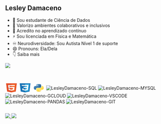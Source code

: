## Lesley Damaceno


- 🌱 Sou estudante de Ciência de Dados
- 👯 Valorizo ambientes colaborativos e inclusivos
- 🤔 Acredito no aprendizado contínuo
- ⚡ Sou licenciada em Física e Matemática
- ♾️ Neurodiversidade: Sou Autista Nível 1 de suporte
- 😄 Pronouns: Ela/Dela
- 👇 Saiba mais
<div>
  <a href="https://www.linkedin.com/in/lesley-damaceno/" target="_blank"><img src="https://img.shields.io/badge/LinkedIn-0077B5?style=for-the-badge&logo=linkedin&logoColor=white" target="_blank"></a>
</div>

##

<div style="display: inline_block"><br>
  <img align="center" alt="LesleyDamaceno-HTML" height="30" width="40" src="https://raw.githubusercontent.com/devicons/devicon/master/icons/html5/html5-original.svg">
  <img align="center" alt="LesleyDamaceno-CSS" height="30" width="40" src="https://raw.githubusercontent.com/devicons/devicon/master/icons/css3/css3-original.svg">
  <img align="center" alt="LesleyDamaceno-Python" height="30" width="40" src="https://raw.githubusercontent.com/devicons/devicon/master/icons/python/python-original.svg">
  <img align="center" alt="LesleyDamaceno-SQL" height="30" width="40" src="https://cdn.jsdelivr.net/gh/devicons/devicon@latest/icons/azuresqldatabase/azuresqldatabase-original.svg" />
  <img align="center" alt="LesleyDamaceno-MYSQL" height="30" width="40" src="https://cdn.jsdelivr.net/gh/devicons/devicon@latest/icons/mysql/mysql-original.svg" />
  <img align="center" alt="LesleyDamaceno-GCLOUD" height="30" width="40" src="https://cdn.jsdelivr.net/gh/devicons/devicon@latest/icons/googlecloud/googlecloud-original.svg" /> 
  <img align="center" alt="LesleyDamaceno-VSCODE" height="30" width="40" src="https://cdn.jsdelivr.net/gh/devicons/devicon@latest/icons/vscode/vscode-original.svg" />
  <img align="center" alt="LesleyDamaceno-PANDAS" height="30" width="40" src="https://cdn.jsdelivr.net/gh/devicons/devicon@latest/icons/pandas/pandas-original.svg" />
  <img align="center" alt="LesleyDamaceno-GIT" height="30" width="40" src="https://cdn.jsdelivr.net/gh/devicons/devicon@latest/icons/git/git-original.svg" />
</div>

##
<div>
  <a href="https://beacons.ai/lesleydamaceno">
  <img height="180em" src="https://github-readme-stats.vercel.app/api?username=lesleydamaceno&show_icons=true&theme=dracula&include_all_commits=true&count_private=false"/>
  <img height="180em" src="https://github-readme-stats.vercel.app/api/top-langs/?username=lesleydamaceno&layout=compact&langs_count=16&theme=dracula"/>
</div>

##


